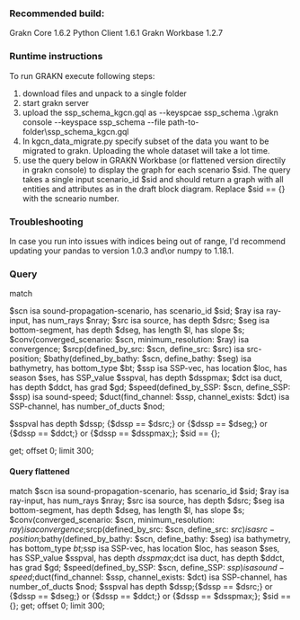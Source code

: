 ### Recommended build:
Grakn Core 1.6.2
Python Client 1.6.1
Grakn Workbase 1.2.7

### Runtime instructions
To run GRAKN execute following steps:
1. download files and unpack to a single folder
2. start grakn server
3. upload the ssp_schema_kgcn.gql as --keyspcae ssp_schema
.\grakn console --keyspace ssp_schema --file path-to-folder\ssp_schema_kgcn.gql
4. In kgcn_data_migrate.py specify subset of the data you want to be migrated to grakn. Uploading the whole dataset will take a lot time.
5. use the query below in GRAKN Workbase (or flattened version directily in grakn console) to display the graph for each scenario $sid. 
The query takes a single input scenario_id $sid and should return a graph with all entities and attributes as in the draft block diagram. Replace $sid == {} with the scneario number.

### Troubleshooting
In case you run into issues with indices being out of range, I'd recommend updating your pandas to version 1.0.3 and\or numpy to 1.18.1.

### Query 
match        

$scn isa sound-propagation-scenario, has scenario_id $sid;
$ray isa ray-input, has num_rays $nray; 
$src isa source, has depth $dsrc; 
$seg isa bottom-segment, has depth $dseg, has length $l, has slope $s;
$conv(converged_scenario: $scn, minimum_resolution: $ray) isa convergence;
$srcp(defined_by_src: $scn, define_src: $src) isa src-position;
$bathy(defined_by_bathy: $scn, define_bathy: $seg) isa bathymetry, has bottom_type $bt;
$ssp isa SSP-vec, has location $loc, has season $ses, has SSP_value $sspval, has depth $dsspmax;
$dct isa duct, has depth $ddct, has grad $gd; 
$speed(defined_by_SSP: $scn, define_SSP: $ssp) isa sound-speed;
$duct(find_channel: $ssp, channel_exists: $dct) isa SSP-channel, has number_of_ducts $nod; 

$sspval has depth $dssp;
{$dssp == $dsrc;} or {$dssp == $dseg;} or {$dssp == $ddct;} or {$dssp == $dsspmax;};
$sid == {};

get; offset 0; limit 300;

#### Query flattened
match $scn isa sound-propagation-scenario, has scenario_id $sid; $ray isa ray-input, has num_rays $nray; $src isa source, has depth $dsrc; $seg isa bottom-segment, has depth $dseg, has length $l, has slope $s; $conv(converged_scenario: $scn, minimum_resolution: $ray) isa convergence;$srcp(defined_by_src: $scn, define_src: $src) isa src-position;$bathy(defined_by_bathy: $scn, define_bathy: $seg) isa bathymetry, has bottom_type $bt;$ssp isa SSP-vec, has location $loc, has season $ses, has SSP_value $sspval, has depth $dsspmax;$dct isa duct, has depth $ddct, has grad $gd; $speed(defined_by_SSP: $scn, define_SSP: $ssp) isa sound-speed;$duct(find_channel: $ssp, channel_exists: $dct) isa SSP-channel, has number_of_ducts $nod; $sspval has depth $dssp;{$dssp == $dsrc;} or {$dssp == $dseg;} or {$dssp == $ddct;} or {$dssp == $dsspmax;}; $sid == {}; get; offset 0; limit 300;
